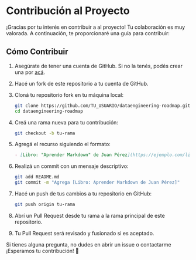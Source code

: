 # Contribución al Proyecto

¡Gracias por tu interés en contribuir a al proyecto! Tu colaboración es muy valorada. A continuación, te proporcionaré una guía para contribuir:

## Cómo Contribuir

1. Asegúrate de tener una cuenta de GitHub. Si no la tenés, podés crear una por [acá](https://github.com/).
2. Hacé un fork de este repositorio a tu cuenta de GitHub.
3. Cloná tu repositorio fork en tu máquina local:
    
    ```bash
    git clone https://github.com/TU_USUARIO/dataengineering-roadmap.git
    cd dataengineering-roadmap
    ```
    
4. Creá una rama nueva para tu contribución:
    
    ```bash
    git checkout -b tu-rama
    ```
    
5. Agregá el recurso siguiendo el formato:
    
    ```markdown
    - [Libro: "Aprender Markdown" de Juan Pérez](https://ejemplo.com/libro-markdown)
    ```
    
6. Realizá un commit con un mensaje descriptivo:
    
    ```bash
    git add README.md
    git commit -m "Agrega [Libro: Aprender Markdown de Juan Pérez]"
    ```
    
7. Hacé un push de tus cambios a tu repositorio en GitHub:
    
    ```bash
    git push origin tu-rama
    ```
    
8. Abrí un Pull Request desde tu rama a la rama principal de este repositorio.

9. Tu Pull Request será revisado y fusionado si es aceptado.

Si tienes alguna pregunta, no dudes en abrir un issue o contactarme ¡Esperamos tu contribución! 👏